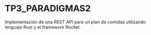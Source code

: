 # TP3_PARADIGMAS2
Implementación de una REST API para un plan de comidas utilizando lenguaje Rust y el framework Rocket.
